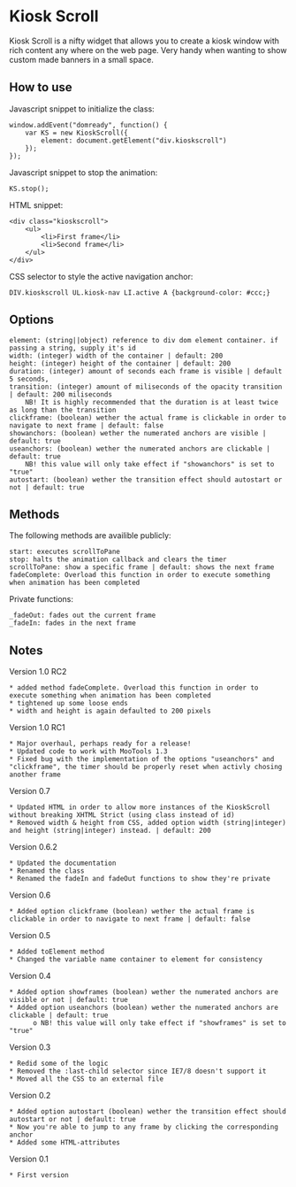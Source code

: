 Kiosk Scroll
===========

Kiosk Scroll is a nifty widget that allows you to create a kiosk window with rich content any where on the web page. Very handy when wanting to show custom made banners in a small space.


How to use
----------

Javascript snippet to initialize the class:

	window.addEvent("domready", function() {
		var KS = new KioskScroll({
			element: document.getElement("div.kioskscroll")
		});
	});


Javascript snippet to stop the animation:

	KS.stop();


HTML snippet:

	<div class="kioskscroll">
		<ul>
			<li>First frame</li>
			<li>Second frame</li>
		</ul>
	</div>

CSS selector to style the active navigation anchor:

	DIV.kioskscroll UL.kiosk-nav LI.active A {background-color: #ccc;}

Options
-----------------

    element: (string||object) reference to div dom element container. if passing a string, supply it's id
    width: (integer) width of the container | default: 200
    height: (integer) height of the container | default: 200
    duration: (integer) amount of seconds each frame is visible | default 5 seconds,
    transition: (integer) amount of miliseconds of the opacity transition | default: 200 miliseconds
        NB! It is highly recommended that the duration is at least twice as long than the transition
    clickframe: (boolean) wether the actual frame is clickable in order to navigate to next frame | default: false
    showanchors: (boolean) wether the numerated anchors are visible | default: true
    useanchors: (boolean) wether the numerated anchors are clickable | default: true
        NB! this value will only take effect if "showanchors" is set to "true"
    autostart: (boolean) wether the transition effect should autostart or not | default: true


Methods
-----------------

The following methods are availible publicly:

    start: executes scrollToPane
    stop: halts the animation callback and clears the timer
    scrollToPane: show a specific frame | default: shows the next frame
	fadeComplete: Overload this function in order to execute something when animation has been completed

Private functions:

    _fadeOut: fades out the current frame
    _fadeIn: fades in the next frame



Notes
-----------------

Version 1.0 RC2

	* added method fadeComplete. Overload this function in order to execute something when animation has been completed
	* tightened up some loose ends
	* width and height is again defaulted to 200 pixels

Version 1.0 RC1

    * Major overhaul, perhaps ready for a release!
    * Updated code to work with MooTools 1.3
    * Fixed bug with the implementation of the options "useanchors" and "clickframe", the timer should be properly reset when activly chosing another frame

Version 0.7

    * Updated HTML in order to allow more instances of the KioskScroll without breaking XHTML Strict (using class instead of id)
    * Removed width & height from CSS, added option width (string|integer) and height (string|integer) instead. | default: 200

Version 0.6.2

    * Updated the documentation
    * Renamed the class
    * Renamed the fadeIn and fadeOut functions to show they're private

Version 0.6

    * Added option clickframe (boolean) wether the actual frame is clickable in order to navigate to next frame | default: false

Version 0.5

    * Added toElement method
    * Changed the variable name container to element for consistency 

Version 0.4

    * Added option showframes (boolean) wether the numerated anchors are visible or not | default: true
    * Added option useanchors (boolean) wether the numerated anchors are clickable | default: true
          o NB! this value will only take effect if "showframes" is set to "true" 

Version 0.3

    * Redid some of the logic
    * Removed the :last-child selector since IE7/8 doesn't support it
    * Moved all the CSS to an external file 

Version 0.2

    * Added option autostart (boolean) wether the transition effect should autostart or not | default: true
    * Now you're able to jump to any frame by clicking the corresponding anchor
    * Added some HTML-attributes 

Version 0.1

    * First version 